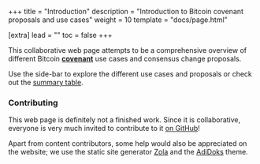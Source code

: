 +++
title = "Introduction"
description = "Introduction to Bitcoin covenant proposals and use cases"
weight = 10
template = "docs/page.html"

[extra]
lead = ""
toc = false
+++


This collaborative web page attempts to be a comprehensive overview of different Bitcoin
[**covenant**](https://bitcoinops.org/en/topics/covenants/) use cases and consensus change proposals.

Use the side-bar to explore the different use cases and proposals or check out the
[summary table](/overview/summary).


### Contributing

This web page is definitely not a finished work. Since it is collaborative, everyone is very much
invited to contribute to it [on GitHub](https://github.com/stevenroose/covenants.info)!

Apart from content contributors, some help would also be appreciated on the website; we use the
static site generator [Zola](https://getzola.org/) and the [AdiDoks](https://adidoks.org/) theme.
